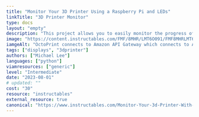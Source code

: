 ```yaml
---
title: "Monitor Your 3D Printer Using a Raspberry Pi and LEDs"
linkTitle: "3D Printer Monitor"
type: docs
layout: "empty"
description: "This project allows you to easily monitor the progress of your 3d print from any location, securely, while still keeping your printer's software on your local network to prevent hacking."
image: "https://content.instructables.com/FMF/8MHR/LMT6O091/FMF8MHRLMT6O091.png?auto=webp&frame=1&width=1024&fit=bounds&md=13ffbb44560099a49fd5ee84a2d98053"
iamgeAlt: "OctoPrint connects to Amazon API Gateway which connects to AWS Lambda and Viam which then works with Viam on the Raspberry Pi to control the LED Displays."
tags: ["displays", "3dprinter"]
authors: ["Michael Lee"]
languages: ["python"]
viamresources: ["generic"]
level: "Intermediate"
date: "2023-08-01"
# updated: ""
cost: "30"
resource: "instructables"
external_resource: true
canonical: "https://www.instructables.com/Monitor-Your-3d-Printer-With-Viam-Using-a-Raspberr/"
---
```

